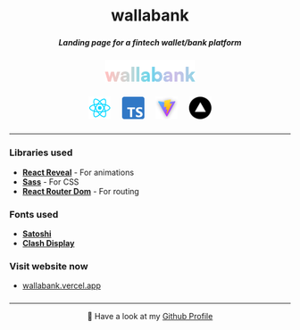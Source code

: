 <h1 align="center">wallabank</h1>

###

<h5 align="center">Landing page for a fintech wallet/bank platform</h5>

###

<div align="center">
  <img height="40" src="https://raw.githubusercontent.com/diogoagostinho/wallabank/main/assets/wallabank.png"  />
</div>

###

<div align="center">
  <img src="https://raw.githubusercontent.com/diogoagostinho/wallabank/main/assets/react.png" height="40" alt="react logo"  />
  <img width="12" />
  <img src="https://raw.githubusercontent.com/diogoagostinho/wallabank/main/assets/typescript.png" height="40" alt="typescript logo"  />
  <img width="12" />
  <img src="https://raw.githubusercontent.com/diogoagostinho/wallabank/main/assets/vite.png" height="40" alt="nextjs logo"  />
  <img width="12" />
  <img src="https://raw.githubusercontent.com/diogoagostinho/wallabank/main/assets/vercel.png" height="40" alt="nextjs logo"  />
</div>

###

---

<h3 align="left">Libraries used</h3>

- **[React Reveal](https://www.npmjs.com/package/react-reveal)** - For animations
- **[Sass](https://www.npmjs.com/package/sass)** - For CSS
- **[React Router Dom](https://www.npmjs.com/package/react-router-dom)** - For routing

###

<h3 align="left">Fonts used</h3>

- **[Satoshi](https://www.fontshare.com/fonts/satoshi)**
- **[Clash Display](https://www.fontshare.com/fonts/clash-display)**

###

<h3 align="left">Visit website now</h3>

- [wallabank.vercel.app](https://wallabank.vercel.app/)

###

---

<p align="center">🚀 Have a look at my <a href="https://github.com/diogoagostinho">Github Profile</a></p>

###
